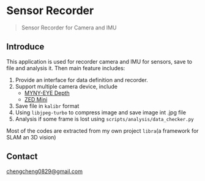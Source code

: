 # Sensor Recorder
> Sensor Recorder for Camera and IMU

## Introduce
This application is used for recorder camera and IMU for sensors, save to file and analysis it. Then main feature includes:
1. Provide an interface for data definition and recorder.
1. Support multiple camera device, include
    - [MYNY-EYE Depth](https://mynt-eye-d-sdk.readthedocs.io/zh_CN/latest/index.html)
    - [ZED Mini](https://www.stereolabs.com/zed-mini/)
1. Save file in `kalibr` format
1. Using `libjpeg-turbo` to compress image and save image int .jpg file
1. Analysis if some frame is lost using `scripts/analysis/data_checker.py`

Most of the codes are extracted from my own project `libra`(a framework for SLAM an 3D vision)

## Contact
chengcheng0829@gmail.com